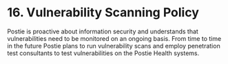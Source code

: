 # 16. Vulnerability Scanning Policy

Postie is proactive about information security and understands that vulnerabilities need to be monitored on an ongoing basis. From time to time in the future Postie plans to run vulnerability scans and employ penetration test consultants to test vulnerabilities on the Postie Health systems.